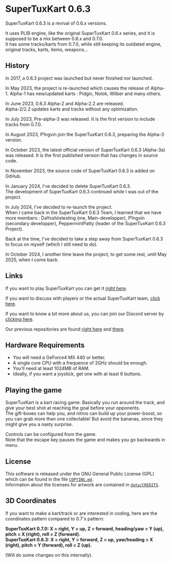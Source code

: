 # SuperTuxKart 0.6.3 
SuperTuxKart 0.6.3 is a revival of 0.6.x versions.

It uses PLIB engine, like the original SuperTuxKart 0.6.x series, and it is supposed to be a mix between 0.6.x and 0.7.0.  
It has some tracks/karts from 0.7.0, while still keeping its outdated engine, original tracks, karts, items, weapons…

## History
In 2017, a 0.6.3 project was launched but never finished nor launched.

In May 2023, the project is re-launched which causes the release of Alpha-1. Alpha-1 has new/updated karts : Pidgin, Nolok, Wilber and many others.

In June 2023, 0.6.3 Alpha-2 and Alpha-2.2 are released.  
Alpha-2/2.2 updates karts and tracks without any optimization.

In July 2023, Pre-alpha-3 was released. It is the first version to include tracks from 0.7.0.

In August 2023, P1ngvin join the SuperTuxKart 0.6.3, preparing the Alpha-3 version.

In October 2023, the latest official version of SuperTuxKart 0.6.3 (Alpha-3a) was released. It is the first published version that has changes in source code.

In November 2023, the source code of SuperTuxKart 0.6.3 is added on GitHub.

In January 2024, I've decided to delete SuperTuxKart 0.6.3.  
The development of SuperTuxKart 0.6.3 continued while I was out of the project.

In July 2024, I've decided to re-launch the project.  
When I came back in the SuperTuxKart 0.6.3 Team, I learned that we have more members : DaYoshiistesting (me, Main-developper), P1ngvin (secondary developper), PeppermintPatty (leader of the SuperTuxKart 0.6.3 Project).

Back at the time, I've decided to take a step away from SuperTuxKart 0.6.3 to focus on myself (which I still need to do).

In October 2024, I another time leave the project, to get some rest, until May 2025, when I come back.

## Links
If you want to play SuperTuxKart you can get it [right here](http://supertuxkart.sourceforge.net).  

If you want to discuss with players or the actual SuperTuxKart team, [click here](http://supertuxkart.sourceforge.net/forum).

If you want to know a bit more about us, you can join our Discord server by [clicking here](https://discord.gg/pq66Emhbgn).

Our previous repositories are found [right here](https://www.mediafire.com/folder/y58ywbk2f3waw/SuperTuxKart_0.6.3_Releases) 
and [there](https://www.mediafire.com/folder/v9116m58i3h87/For_0.6.3).

## Hardware Requirements 
* You will need a GeForce4 MX 440 or better.
* A single core CPU with a frequence of 2GHz should be enough.
* You'll need at least 1024MB of RAM.
* Ideally, if you want a joystick, get one with at least 6 buttons.

## Playing the game 
SuperTuxKart is a kart racing game. Basically you run around the track, and give your best shot at reaching the goal before your opponents.  
The gift-boxes can help you, and nitros can build up your power-boost, so you can grab more than one collectable! But avoid the bananas, since they might give you a nasty surprise.

Controls can be configured from the game.  
Note that the escape key pauses the game and makes you go backwards in menu.

## License
This software is released under the GNU General Public License (GPL) which can be found in the file [`COPYING.md`](/COPYING.md).  
Information about the licenses for artwork are contained in [`data/CREDITS`](/data/CREDITS).

## 3D Coordinates
If you want to make a kart/track or are interested in coding, here are the coordinates pattern compared to 0.7's pattern:

**SuperTuxKart 0.7.0: X = right, Y = up, Z = forward, heading/yaw = Y (up), pitch = X (right), roll = Z (forward).**  
**SuperTuxKart 0.6.3: X = right, Y = forward, Z = up, yaw/heading = X (right), pitch = Y (forward), roll = Z (up).**

(Will do some changes on this internally).  
  

